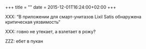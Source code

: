 +++
title = ""
date = 2015-12-01T16:24:00+02:00
+++

XXX: “В приложении для смарт-унитазов Lixil Satis обнаружена критическая уязвимость“&nbsp;

XXX: говно не утекает, а взлетает в рожу?&nbsp;

ZZZ: ебет в пукан


